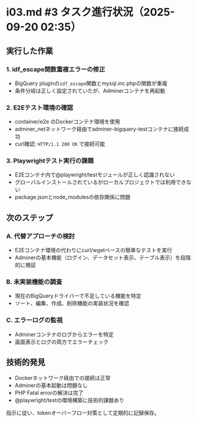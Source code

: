 # i03.md #3 タスク進行状況（2025-09-20 02:35）

## 実行した作業

### 1. idf_escape関数重複エラーの修正
- BigQuery pluginの`idf_escape`関数とmysql.inc.phpの関数が重複
- 条件分岐は正しく設定されていたが、Adminerコンテナを再起動

### 2. E2Eテスト環境の確認
- container/e2e のDockerコンテナ環境を使用
- adminer_netネットワーク経由でadminer-bigquery-testコンテナに接続成功
- curl確認: `HTTP/1.1 200 OK` で接続可能

### 3. Playwrightテスト実行の課題
- E2Eコンテナ内で@playwright/testモジュールが正しく認識されない
- グローバルインストールされているがローカルプロジェクトでは利用できない
- package.jsonとnode_modulesの依存関係に問題

## 次のステップ

### A. 代替アプローチの検討
- E2Eコンテナ環境の代わりにcurl/wgetベースの簡単なテストを実行
- Adminerの基本機能（ログイン、データセット表示、テーブル表示）を段階的に検証

### B. 未実装機能の調査
- 現在のBigQueryドライバーで不足している機能を特定
- ソート、編集、作成、削除機能の実装状況を確認

### C. エラーログの監視
- Adminerコンテナのログからエラーを特定
- 画面表示とログの両方でエラーチェック

## 技術的発見
- Dockerネットワーク経由での接続は正常
- Adminerの基本起動は問題なし
- PHP Fatal errorの解決は完了
- @playwright/testの環境構築に技術的課題あり

指示に従い、tokenオーバーフロー対策として定期的に記録保存。
